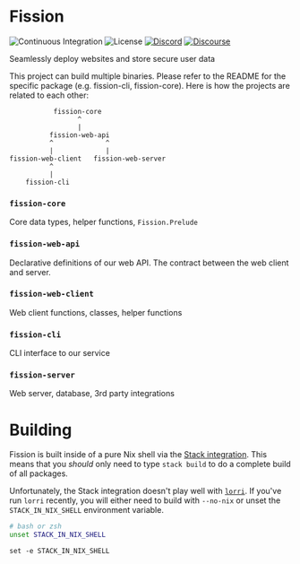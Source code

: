 # Fission

![Continuous Integration](https://github.com/fission-suite/fission/workflows/Continuous%20Integration/badge.svg)
![License](https://img.shields.io/github/license/fission-suite/fission)
[![Discord](https://img.shields.io/discord/478735028319158273.svg)](https://fission.codes/discord)
[![Discourse](https://img.shields.io/discourse/https/talk.fission.codes/topics)](https://talk.fission.codes)

Seamlessly deploy websites and store secure user data

This project can build multiple binaries. Please refer to the README for the specific package (e.g. fission-cli, fission-core). Here is how the projects are related to each other:

```
           fission-core
                 ^
                 |
          fission-web-api
          ^             ^
          |             |
fission-web-client   fission-web-server
          ^
          |
    fission-cli
```

### `fission-core`

Core data types, helper functions, `Fission.Prelude`

### `fission-web-api`

Declarative definitions of our web API. The contract between the web client and server.

### `fission-web-client`

Web client functions, classes, helper functions

### `fission-cli`

CLI interface to our service

### `fission-server`

Web server, database, 3rd party integrations

# Building

Fission is built inside of a pure Nix shell via the [Stack integration](https://docs.haskellstack.org/en/stable/nix_integration/). This means that you _should_ only need to type `stack build` to do a complete build of all packages.

Unfortunately, the Stack integration doesn't play well with [`lorri`](https://github.com/target/lorri). If you've run `lorri` recently, you will either need to build with `--no-nix` or unset the `STACK_IN_NIX_SHELL` environment variable.

```bash
# bash or zsh
unset STACK_IN_NIX_SHELL
```

```fish
set -e STACK_IN_NIX_SHELL
```
